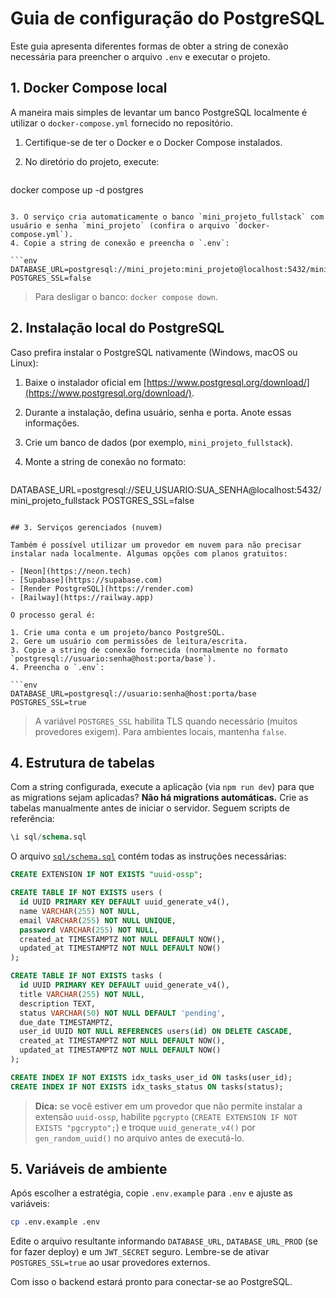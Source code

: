 # Guia de configuração do PostgreSQL

Este guia apresenta diferentes formas de obter a string de conexão necessária para preencher o arquivo `.env` e executar o projeto.

## 1. Docker Compose local

A maneira mais simples de levantar um banco PostgreSQL localmente é utilizar o `docker-compose.yml` fornecido no repositório.

1. Certifique-se de ter o Docker e o Docker Compose instalados.
2. No diretório do projeto, execute:

   ```bash
docker compose up -d postgres
   ```

3. O serviço cria automaticamente o banco `mini_projeto_fullstack` com usuário e senha `mini_projeto` (confira o arquivo `docker-compose.yml`).
4. Copie a string de conexão e preencha o `.env`:

   ```env
DATABASE_URL=postgresql://mini_projeto:mini_projeto@localhost:5432/mini_projeto_fullstack
POSTGRES_SSL=false
   ```

> Para desligar o banco: `docker compose down`.

## 2. Instalação local do PostgreSQL

Caso prefira instalar o PostgreSQL nativamente (Windows, macOS ou Linux):

1. Baixe o instalador oficial em [https://www.postgresql.org/download/](https://www.postgresql.org/download/).
2. Durante a instalação, defina usuário, senha e porta. Anote essas informações.
3. Crie um banco de dados (por exemplo, `mini_projeto_fullstack`).
4. Monte a string de conexão no formato:

   ```env
DATABASE_URL=postgresql://SEU_USUARIO:SUA_SENHA@localhost:5432/mini_projeto_fullstack
POSTGRES_SSL=false
   ```

## 3. Serviços gerenciados (nuvem)

Também é possível utilizar um provedor em nuvem para não precisar instalar nada localmente. Algumas opções com planos gratuitos:

- [Neon](https://neon.tech)
- [Supabase](https://supabase.com)
- [Render PostgreSQL](https://render.com)
- [Railway](https://railway.app)

O processo geral é:

1. Crie uma conta e um projeto/banco PostgreSQL.
2. Gere um usuário com permissões de leitura/escrita.
3. Copie a string de conexão fornecida (normalmente no formato `postgresql://usuario:senha@host:porta/base`).
4. Preencha o `.env`:

   ```env
DATABASE_URL=postgresql://usuario:senha@host:porta/base
POSTGRES_SSL=true
   ```

> A variável `POSTGRES_SSL` habilita TLS quando necessário (muitos provedores exigem). Para ambientes locais, mantenha `false`.

## 4. Estrutura de tabelas

Com a string configurada, execute a aplicação (via `npm run dev`) para que as migrations sejam aplicadas? **Não há migrations automáticas.** Crie as tabelas manualmente antes de iniciar o servidor. Seguem scripts de referência:

```sql
\i sql/schema.sql
```

O arquivo [`sql/schema.sql`](../sql/schema.sql) contém todas as instruções necessárias:

```sql
CREATE EXTENSION IF NOT EXISTS "uuid-ossp";

CREATE TABLE IF NOT EXISTS users (
  id UUID PRIMARY KEY DEFAULT uuid_generate_v4(),
  name VARCHAR(255) NOT NULL,
  email VARCHAR(255) NOT NULL UNIQUE,
  password VARCHAR(255) NOT NULL,
  created_at TIMESTAMPTZ NOT NULL DEFAULT NOW(),
  updated_at TIMESTAMPTZ NOT NULL DEFAULT NOW()
);

CREATE TABLE IF NOT EXISTS tasks (
  id UUID PRIMARY KEY DEFAULT uuid_generate_v4(),
  title VARCHAR(255) NOT NULL,
  description TEXT,
  status VARCHAR(50) NOT NULL DEFAULT 'pending',
  due_date TIMESTAMPTZ,
  user_id UUID NOT NULL REFERENCES users(id) ON DELETE CASCADE,
  created_at TIMESTAMPTZ NOT NULL DEFAULT NOW(),
  updated_at TIMESTAMPTZ NOT NULL DEFAULT NOW()
);

CREATE INDEX IF NOT EXISTS idx_tasks_user_id ON tasks(user_id);
CREATE INDEX IF NOT EXISTS idx_tasks_status ON tasks(status);
```

> **Dica:** se você estiver em um provedor que não permite instalar a extensão `uuid-ossp`, habilite `pgcrypto` (`CREATE EXTENSION IF NOT EXISTS "pgcrypto";`) e troque `uuid_generate_v4()` por `gen_random_uuid()` no arquivo antes de executá-lo.

## 5. Variáveis de ambiente

Após escolher a estratégia, copie `.env.example` para `.env` e ajuste as variáveis:

```bash
cp .env.example .env
```

Edite o arquivo resultante informando `DATABASE_URL`, `DATABASE_URL_PROD` (se for fazer deploy) e um `JWT_SECRET` seguro. Lembre-se de ativar `POSTGRES_SSL=true` ao usar provedores externos.

Com isso o backend estará pronto para conectar-se ao PostgreSQL.
